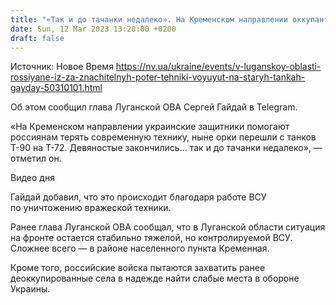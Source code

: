 ```yaml
---
title: "«Так и до тачанки недалеко». На Кременском направлении оккупанты из-за значительных потерь техники пересаживаются на старые танки"
date: Sun, 12 Mar 2023 13:20:00 +0200
draft: false
---
```

Источник: Новое Время https://nv.ua/ukraine/events/v-luganskoy-oblasti-rossiyane-iz-za-znachitelnyh-poter-tehniki-voyuyut-na-staryh-tankah-gayday-50310101.html


Об этом сообщил глава Луганской ОВА Сергей Гайдай в Telegram.

«На Кременском направлении украинские защитники помогают россиянам терять современную технику, ныне орки перешли с танков Т-90 на Т-72. Девяностые закончились… так и до тачанки недалеко», — отметил он.

  Видео дня   

Гайдай добавил, что это происходит благодаря работе ВСУ по уничтожению вражеской техники.

Ранее глава Луганской ОВА сообщал, что в Луганской области ситуация на фронте остается стабильно тяжелой, но контролируемой ВСУ. Сложнее всего — в районе населенного пункта Кременная.

Кроме того, российские войска пытаются захватить ранее деоккупированные села в надежде найти слабые места в обороне Украины.
